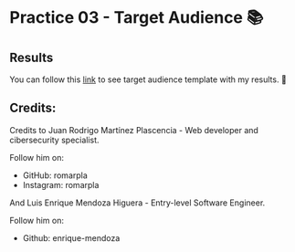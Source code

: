 # Practice 03 - Target Audience 📚

## Results

You can follow this [link](https://miro.com/app/board/uXjVOK2bInY=/?invite_link_id=705545771170) to see target audience template with my results. 👀

## Credits:

Credits to Juan Rodrigo Martínez Plascencia - Web developer and cibersecurity specialist.

Follow him on:

- GitHub: romarpla
- Instagram: romarpla

And Luis Enrique Mendoza Higuera - Entry-level Software Engineer.

Follow him on:

- Github: enrique-mendoza
